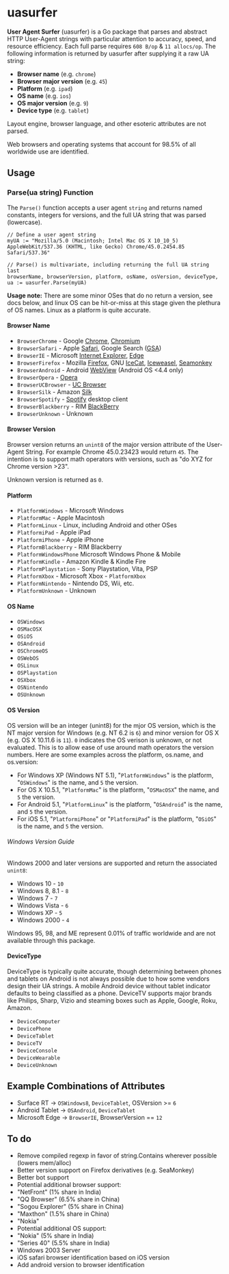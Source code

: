 # uasurfer

**User Agent Surfer** (uasurfer) is a Go package that parses and abstract HTTP User-Agent strings with particular attention to accuracy, speed, and resource efficiency. Each full parse requires `608 B/op` & `11 allocs/op`. The following information is returned by uasurfer after supplying it a raw UA string:

* **Browser name** (e.g. `chrome`)
* **Browser major version** (e.g. `45`)
* **Platform** (e.g. `ipad`)
* **OS name** (e.g. `ios`)
* **OS major version** (e.g. `9`)
* **Device type** (e.g. `tablet`)

Layout engine, browser language, and other esoteric attributes are not parsed.

Web browsers and operating systems that account for 98.5% of all worldwide use are identified.

## Usage

### Parse(ua string) Function

The `Parse()` function accepts a user agent `string` and returns named constants, integers for versions, and the full UA string that was parsed (lowercase).

```
// Define a user agent string
myUA := "Mozilla/5.0 (Macintosh; Intel Mac OS X 10_10_5) AppleWebKit/537.36 (KHTML, like Gecko) Chrome/45.0.2454.85 Safari/537.36"

// Parse() is multivariate, including returning the full UA string last
browserName, browserVersion, platform, osName, osVersion, deviceType, ua := uasurfer.Parse(myUA)
```

**Usage note:** There are some minor OSes that do no return a version, see docs below, and linux OS can be hit-or-miss at this stage given the plethura of OS names. Linux as a platform is quite accurate.

#### Browser Name
* `BrowserChrome` - Google [Chrome](https://en.wikipedia.org/wiki/Google_Chrome), [Chromium](https://en.wikipedia.org/wiki/Chromium_(web_browser))
* `BrowserSafari` - Apple [Safari](https://en.wikipedia.org/wiki/Safari_(web_browser)), Google Search ([GSA](https://itunes.apple.com/us/app/google/id284815942))
* `BrowserIE` - Microsoft [Internet Explorer](https://en.wikipedia.org/wiki/Internet_Explorer), [Edge](https://en.wikipedia.org/wiki/Microsoft_Edge)
* `BrowserFirefox` - Mozilla [Firefox](https://en.wikipedia.org/wiki/Firefox), GNU [IceCat](https://en.wikipedia.org/wiki/GNU_IceCat), [Iceweasel](https://en.wikipedia.org/wiki/Mozilla_Corporation_software_rebranded_by_the_Debian_project#Iceweasel), [Seamonkey](https://en.wikipedia.org/wiki/SeaMonkey)
* `BrowserAndroid` - Android [WebView](https://developer.chrome.com/multidevice/webview/overview) (Android OS <4.4 only)
* `BrowserOpera` - [Opera](https://en.wikipedia.org/wiki/Opera_(web_browser))
* `BrowserUCBrowser` - [UC Browser](https://en.wikipedia.org/wiki/UC_Browser)
* `BrowserSilk` - Amazon [Silk](https://en.wikipedia.org/wiki/Amazon_Silk)
* `BrowserSpotify` - [Spotify](https://en.wikipedia.org/wiki/Spotify#Clients) desktop client
* `BrowserBlackberry` - RIM [BlackBerry](https://en.wikipedia.org/wiki/BlackBerry)
* `BrowserUnknown` - Unknown

#### Browser Version

Browser version returns an `unint8` of the major version attribute of the User-Agent String. For example Chrome 45.0.23423 would return `45`. The intention is to support math operators with versions, such as "do XYZ for Chrome version >23".

Unknown version is returned as `0`.

#### Platform
* `PlatformWindows` - Microsoft Windows
* `PlatformMac` - Apple Macintosh
* `PlatformLinux` - Linux, including Android and other OSes
* `PlatformiPad` - Apple iPad
* `PlatformiPhone` - Apple iPhone
* `PlatformBlackberry` - RIM Blackberry
* `PlatformWindowsPhone` Microsoft Windows Phone & Mobile
* `PlatformKindle` - Amazon Kindle & Kindle Fire
* `PlatformPlaystation` - Sony Playstation, Vita, PSP
* `PlatformXbox` - Microsoft Xbox - `PlatformXbox`
* `PlatformNintendo` - Nintendo DS, Wii, etc.
* `PlatformUnknown` - Unknown

#### OS Name
* `OSWindows`
* `OSMacOSX`
* `OSiOS`
* `OSAndroid`
* `OSChromeOS`
* `OSWebOS`
* `OSLinux`
* `OSPlaystation`
* `OSXbox`
* `OSNintendo`
* `OSUnknown`

#### OS Version

OS version will be an integer (unint8) for the mjor OS version, which is the NT major version for Windows (e.g. NT 6.2 is `6`) and minor version for OS X (e.g. OS X 10.11.6 is `11`). `0` indicates the OS verison is unknown, or not evaluated. This is to allow ease of use around math operators the version numbers. Here are some examples across the platform, os.name, and os.version:

* For Windows XP (Windows NT 5.1), "`PlatformWindows`" is the platform, "`OSWindows`" is the name, and `5` the version.
* For OS X 10.5.1, "`PlatformMac`" is the platform, "`OSMacOSX`" the name, and `5` the version.
* For Android 5.1, "`PlatformLinux`" is the platform, "`OSAndroid`" is the name, and `5` the version.
* For iOS 5.1, "`PlatformiPhone`" or "`PlatformiPad`" is the platform, "`OSiOS`" is the name, and `5` the version.

###### Windows Version Guide

Windows 2000 and later versions are supported and return the associated `unint8`:

* Windows 10 - `10`
* Windows 8, 8.1 - `8`
* Windows 7 - `7`
* Windows Vista - `6`
* Windows XP - `5`
* Windows 2000 - `4`

Windows 95, 98, and ME represent 0.01% of traffic worldwide and are not available through this package.

#### DeviceType
DeviceType is typically quite accurate, though determining between phones and tablets on Android is not always possible due to how some vendors design their UA strings. A mobile Android device without tablet indicator defaults to being classified as a phone. DeviceTV supports major brands like Philips, Sharp, Vizio and steaming boxes such as Apple, Google, Roku, Amazon.

* `DeviceComputer`
* `DevicePhone`
* `DeviceTablet`
* `DeviceTV`
* `DeviceConsole`
* `DeviceWearable`
* `DeviceUnknown`

## Example Combinations of Attributes
* Surface RT -> `OSWindows8`, `DeviceTablet`, OSVersion >= `6`
* Android Tablet -> `OSAndroid`, `DeviceTablet`
* Microsoft Edge -> `BrowserIE`, BrowserVersion == `12`

## To do

* Remove compiled regexp in favor of string.Contains wherever possible (lowers mem/alloc)
* Better version support on Firefox derivatives (e.g. SeaMonkey)
* Better bot support
* Potential additional browser support:
 * "NetFront" (1% share in India)
 * "QQ Browser" (6.5% share in China)
 * "Sogou Explorer" (5% share in China)
 * "Maxthon" (1.5% share in China)
 * "Nokia"
* Potential additional OS support:
 * "Nokia" (5% share in India)
 * "Series 40" (5.5% share in India)
 * Windows 2003 Server
* iOS safari browser identification based on iOS version
* Add android version to browser identification